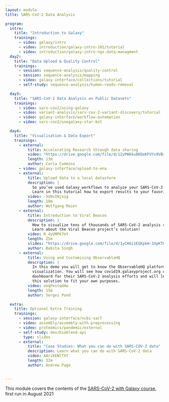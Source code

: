 ```yaml
---
layout: module
title: SARS-CoV-2 Data Analysis

program:
  intro:
    title: "Introduction to Galaxy"
    trainings:
      - video: galaxy/intro
      - video: introduction/galaxy-intro-101/tutorial
      - video: introduction/galaxy-intro-ngs-data-managment
  day2:
    title: "Data Upload & Quality Control"
    trainings:
      - session: sequence-analysis/quality-control
      - session: sequence-analysis/mapping
      - video: galaxy-interface/collections/tutorial
      - self-study: sequence-analysis/human-reads-removal

  day3:
    title: "SARS-CoV-2 Data Analysis on Public Datasets"
    trainings:
      - video: sars-cov2/using-galaxy
      - video: variant-analysis/sars-cov-2-variant-discovery/tutorial
      - video: galaxy-interface/workflow-automation
      - video: sars-cov2/usegalaxy-star-bot

  day4:
    title: "Visualisation & Data Export"
    trainings:
      - external:
          title: Accelerating Research through data sharing
          video: "https://drive.google.com/file/d/12yPW6ku8KQeKFUYs9VBaDsP7ilaMk5XM/preview"
          length: 13m
          author: Carla Cummins
      - video: galaxy-interface/upload-to-ena
      - external:
          title: Upload data to a local datastore
          description: |
            So you’ve used Galaxy workflows to analyze your SARS-CoV-2 samples?
            Learn in this tutorial how to export results to your favorite datastore.
          video: -5U0sINjoig
          length: 10m
          author: Wolfgang Maier
      - external:
          title: Introduction to Viral Beacon
          description: |
            How to visualize tens of thousands of SARS-CoV-2 analysis results?
            Learn about the Viral Beacon project’s solution!
          video: R_4yUMPk7eY
          length: 25m
          slides: "https://drive.google.com/file/d/1yCHOi1EGKpkH-3XpKTKNKpFjwYAWKSVx/preview"
          author: Babita Singh
      - external:
          title: Using and Customising ObservableHQ
          description: |
            In this demo you will get to know the ObservableHQ platform for interactive data
            visualization. You will see how covid19.galaxyproject.org uses it to build a
            dashboard for their SARS-CoV-2 analysis efforts and will learn how to customize
            this solution to fit your own purposes.
          video: oeqPestqdAw
          length: 15m
          author: Sergei Pond

  extra:
    title: Optional Extra Training
    trainings:
      - session: galaxy-interface/ncbi-sarf
      - video: assembly/assembly-with-preprocessing
      - video: proteomics/pandemic/external
      - self-study: dev/bioblend-api
        type: slides
      - external:
          title: "Case Studies: What you can do with SARS-COV-2 data"
          description: Learn what you can do with SARS-CoV-2 data
          video: AArikEWlTXY
          length: 32m
          author: Andrew Page


---
```


This module covers the contents of the <a href="https://galaxyproject.eu/event/2021-06-21-sars-cov-2-data-analysis-monitoring-training/">SARS-CoV-2 with Galaxy course</a>, first run in August 2021

